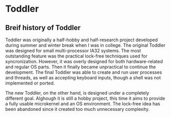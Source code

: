 # Toddler

## Breif history of Toddler

Toddler was originally a half-hobby and half-research project developed during summer and winter break when I was in college.
The original Toddler was designed for small multi-processor IA32 systems.
The most outstanding feature was the practical lock-free techniques used for syncronization.
However, it was overly designed for both hardware-related and regular OS parts.
Then it finally became unpractical to continue the development.
The final Toddler was able to create and run user processes and threads, as well as accepting keyboard inputs,
though a shell was not implemented or ported.

The new Toddler, on the other hand, is designed under a completely different goal.
Alghough it is still a hobby project, this time it aims to provide a fully usable microkernel and an OS environment.
The lock-free idea has been abandoned since it created too much unnecessary complexity.
